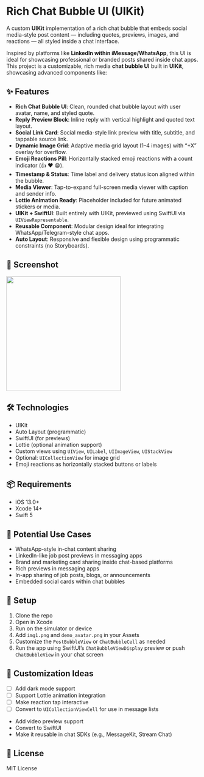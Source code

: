 # Rich Chat Bubble UI (UIKit)

A custom **UIKit** implementation of a rich chat bubble that embeds social media-style post content — including quotes, previews, images, and reactions — all styled inside a chat interface.

Inspired by platforms like **LinkedIn within iMessage/WhatsApp**, this UI is ideal for showcasing professional or branded posts shared inside chat apps.
This project is a customizable, rich media **chat bubble UI** built in **UIKit**, showcasing advanced components like:

## ✨ Features

- **Rich Chat Bubble UI**: Clean, rounded chat bubble layout with user avatar, name, and styled quote.
- **Reply Preview Block**: Inline reply with vertical highlight and quoted text layout.
- **Social Link Card**: Social media-style link preview with title, subtitle, and tappable source link.
- **Dynamic Image Grid**: Adaptive media grid layout (1–4 images) with “+X” overlay for overflow.
- **Emoji Reactions Pill**: Horizontally stacked emoji reactions with a count indicator (👍 ❤️ 😁).
- **Timestamp & Status**: Time label and delivery status icon aligned within the bubble.
- **Media Viewer**: Tap-to-expand full-screen media viewer with caption and sender info.
- **Lottie Animation Ready**: Placeholder included for future animated stickers or media.
- **UIKit + SwiftUI**: Built entirely with UIKit, previewed using SwiftUI via `UIViewRepresentable`.
- **Reusable Component**: Modular design ideal for integrating WhatsApp/Telegram-style chat apps.
- **Auto Layout**: Responsive and flexible design using programmatic constraints (no Storyboards).

## 📱 Screenshot

<img src="simulator_screenshot_C4CF86AA-CE32-4920-9DA9-D335C643A49F.png" width="300" />

## 🛠️ Technologies

- UIKit
- Auto Layout (programmatic)
- SwiftUI (for previews)
- Lottie (optional animation support)
- Custom views using `UIView`, `UILabel`, `UIImageView`, `UIStackView`
- Optional: `UICollectionView` for image grid
- Emoji reactions as horizontally stacked buttons or labels

## 📦 Requirements

- iOS 13.0+
- Xcode 14+
- Swift 5

## 🧩 Potential Use Cases

- WhatsApp-style in-chat content sharing
- LinkedIn-like job post previews in messaging apps
- Brand and marketing card sharing inside chat-based platforms
- Rich previews in messaging apps
- In-app sharing of job posts, blogs, or announcements
- Embedded social cards within chat bubbles

## 🔧 Setup

1. Clone the repo
2. Open in Xcode
3. Run on the simulator or device
4. Add `img1.png` and `demo_avatar.png` in your Assets
5. Customize the `PostBubbleView` or `ChatBubbleCell` as needed
6. Run the app using SwiftUI’s `ChatBubbleViewDisplay` preview or push `ChatBubbleView` in your chat screen

## 🧠 Customization Ideas

- [ ] Add dark mode support
- [ ] Support Lottie animation integration
- [ ] Make reaction tap interactive
- [ ] Convert to `UICollectionViewCell` for use in message lists
- Add video preview support
- Convert to SwiftUI
- Make it reusable in chat SDKs (e.g., MessageKit, Stream Chat)

## 📄 License

MIT License
